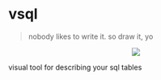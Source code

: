 # vsql

> nobody likes to write it. so draw it, yo

<p align="center">
  <a href="https://skillicons.dev">
    <img src="https://skillicons.dev/icons?i=ts,next,tailwind" />
  </a>
</p>

visual tool for describing your sql tables


